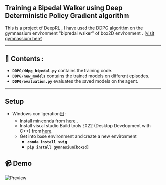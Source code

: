 ## Training a Bipedal Walker using Deep Deterministic Policy Gradient algorithm

This is a project of DeepRL , I have used the DDPG algorithm on the gymnassium environment "bipredal walker" of box2D environment . ([visit gymnassium here](https://gymnasium.farama.org/environments/box2d/bipedal_walker/))


-----
## 📂 Contents :
- **`DDPG/ddpg_bipedal.py`** 
    contains the training code.
- **`DDPG/new_models`** 
    contains the trained models on different episodes.
- **`DDPG/evaluation.py`** 
    evaluates the saved models on the agent.

----
## Setup 
- Windows configeration🪟 :
    - Install miniconda from [here ](https://docs.anaconda.com/miniconda/install/).
    - Install visual studio Build tools 2022 (Desktop Development with C++) from [here](https://visualstudio.microsoft.com/downloads/).
    - Get into base environment and create a new environment 
        - **`conda install swig`**
        - **`pip install gymnasium[box2d]`**


        

## 📹 Demo

![Preview](/assets/demo.gif)

